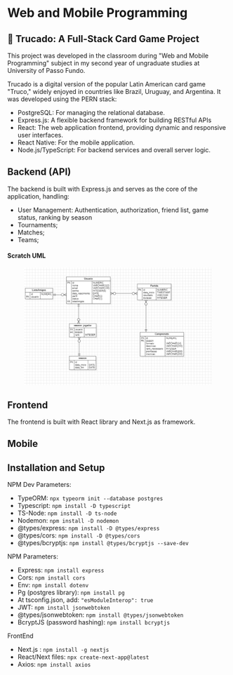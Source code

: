 # Web and Mobile Programming

## 📖 Trucado: A Full-Stack Card Game Project

This project was developed in the classroom during "Web and Mobile Programming" subject in my second year of ungraduate studies at University of Passo Fundo.

Trucado is a digital version of the popular Latin American card game "Truco," widely enjoyed in countries like Brazil, Uruguay, and Argentina. It was developed using the PERN stack:

- PostgreSQL: For managing the relational database.
- Express.js: A flexible backend framework for building RESTful APIs
- React: The web application frontend, providing dynamic and responsive user interfaces.
- React Native: For the mobile application.
- Node.js/TypeScript: For backend services and overall server logic.

## Backend (API)

The backend is built with Express.js and serves as the core of the application, handling:

- User Management: Authentication, authorization, friend list, game status, ranking by season
- Tournaments;
- Matches;
- Teams;

#### Scratch UML

<div align="center">
    <img src="uml.jpg" width=85%>
</div>

## Frontend

The frontend is built with React library and Next.js as framework.

## Mobile

## Installation and Setup

NPM Dev Parameters:

- TypeORM: `npx typeorm init --database postgres`
- Typescript: `npm install -D typescript`
- TS-Node: `npm install -D ts-node`
- Nodemon: `npm install -D nodemon`
- @types/express: `npm install -D @types/express`
- @types/cors: `npm install -D @types/cors`
- @types/bcryptjs: `npm install @types/bcryptjs --save-dev`

NPM Parameters:

- Express: `npm install express`
- Cors: `npm install cors`
- Env: `npm install dotenv`
- Pg (postgres library): `npm install pg`
- At tsconfig.json, add: `"esModuleInterop": true`
- JWT: `npm install jsonwebtoken`
- @types/jsonwebtoken: `npm install @types/jsonwebtoken`
- BcryptJS (password hashing): `npm install bcryptjs`

FrontEnd

- Next.js : `npm install -g nextjs`
- React/Next files: `npx create-next-app@latest`
- Axios: `npm install axios`
